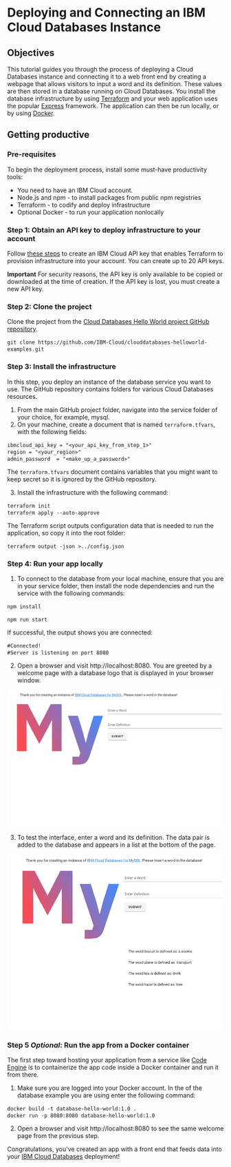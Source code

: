 # Deploying and Connecting an IBM Cloud Databases Instance

## Objectives

This tutorial guides you through the process of deploying a Cloud Databases instance and connecting it to a web front end by creating a webpage that allows visitors to input a word and its definition. These values are then stored in a database running on Cloud Databases. You install the database infrastructure by using [Terraform](https://www.terraform.io/) and your web application uses the popular [Express](https://www.terraform.io/) framework. The application can then be run locally, or by using [Docker](https://www.docker.com/).

## Getting productive

### Pre-requisites

To begin the deployment process, install some must-have productivity tools:

- You need to have an IBM Cloud account.
- Node.js and npm - to install packages from public npm registries
- Terraform - to codify and deploy infrastructure
- Optional Docker - to run your application nonlocally

### Step 1: Obtain an API key to deploy infrastructure to your account

Follow [these steps](https://cloud.ibm.com/docs/account?topic=account-userapikey&interface=ui#create_user_key) to create an IBM Cloud API key that enables Terraform to provision infrastructure into your account. You can create up to 20 API keys.

**Important** For security reasons, the API key is only available to be copied or downloaded at the time of creation. If the API key is lost, you must create a new API key.

### Step 2: Clone the project 

Clone the project from the [Cloud Databases Hello World project GitHub repository](https://github.com/IBM-Cloud/clouddatabases-helloworld-examples).

```
git clone https://github.com/IBM-Cloud/clouddatabases-helloworld-examples.git
```

### Step 3: Install the infrastructure

In this step, you deploy an instance of the database service you want to use. The GitHub repository contains folders for various Cloud Databases resources.
1. From the main GitHub project folder, navigate into the service folder of your choice, for example, mysql.
2. On your machine, create a document that is named `terraform.tfvars`, with the following fields:
```
ibmcloud_api_key = "<your_api_key_from_step_1>"
region = "<your_region>"
admin_password  = "<make_up_a_password>"
```
The `terraform.tfvars` document contains variables that you might want to keep secret so it is ignored by the GitHub repository.

3. Install the infrastructure with the following command:
```
terraform init 
terraform apply --auto-approve
```
The Terraform script outputs configuration data that is needed to run the application, so copy it into the root folder:
```
terraform output -json >../config.json
```

### Step 4: Run your app locally

1. To connect to the database from your local machine, ensure that you are in your service folder, then install the node dependencies and run the service with the following commands:

```
npm install
```
```
npm run start
```
If successful, the output shows you are connected:
```
#Connected!
#Server is listening on port 8080
```
2. Open a browser and visit http://localhost:8080. You are greeted by a welcome page with a database logo that is displayed in your browser window.

<img src="assets/image.png" alt="homepage" width="500"/>

3. To test the interface, enter a word and its definition. The data pair is added to the database and appears in a list at the bottom of the page.

<img src="assets/list.png" alt="list" width="500"/>

<br>

### Step 5 *Optional*: Run the app from a Docker container

The first step toward hosting your application from a service like [Code Engine](https://www.ibm.com/cloud/code-engine) is to containerize the app code inside a Docker container and run it from there.

1. Make sure you are logged into your Docker account. In the <directory> of the database example you are using enter the following command:

```
docker build -t database-hello-world:1.0 . 
docker run -p 8080:8080 database-hello-world:1.0
```

2. Open a browser and visit http://localhost:8080 to see the same welcome page from the previous step.

Congratulations, you've created an app with a front end that feeds data into your [IBM Cloud Databases](https://www.ibm.com/cloud/databases) deployment!

